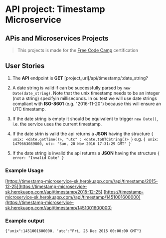 # API project: Timestamp Microservice

## APis and Microservices Projects

> This projects is made for the [Free Code Camp](https://www.freecodecamp.org/learn)
> certification

## User Stories

1. The **API** endpoint is **GET** [project_url]/api/timestamp/:date_string?

2. A date string is valid if can be successfully parsed by `new Date(date_string)`.
Note that the unix timestamp needs to be an integer (not a string) specifyin milliseconds.
In ou test we will use date strings compliant with **ISO-8601**
(e.g. "2016-11-20") because this will ensure an UTC timestamp.

3. If the date string is empty it should be equivalent to trigger `new Date()`,
i.e. the service uses the current timestamp.

4. If the date strin is valid the api returns a **JSON** having the structure
`{ unix: <date.getTime()>, "utc" : <date.toUTCString()> }`
e.g. `{ unix: 1479663089000, utc: "Sun, 20 Nov 2016 17:31:29 GMT" }`

5. If the date string is invalid the api returns a **JSON** having the structure
`{ error: "Invalid Date" }`

### Example Usage

[https://timestamp-microservice-sk.herokuapp.com//api/timestamp/2015-12-25](https://timestamp-microservice-sk.herokuapp.com//api/timestamp/2015-12-25)
[https://timestamp-microservice-sk.herokuapp.com//api/timestamp/1451001600000](https://timestamp-microservice-sk.herokuapp.com//api/timestamp/1451001600000)

### Example output

`{"unix":1451001600000, "utc":"Fri, 25 Dec 2015 00:00:00 GMT"}`
